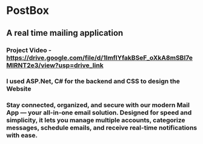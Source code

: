 # PostBox
## A real time mailing application
### Project Video - https://drive.google.com/file/d/1lmfIYfakBSeF_oXkA8mSBI7eMIRNT2e3/view?usp=drive_link
### I used ASP.Net, C# for the backend and CSS to design the Website 
### Stay connected, organized, and secure with our modern Mail App — your all-in-one email solution. Designed for speed and simplicity, it lets you manage multiple accounts, categorize messages, schedule emails, and receive real-time notifications with ease.
